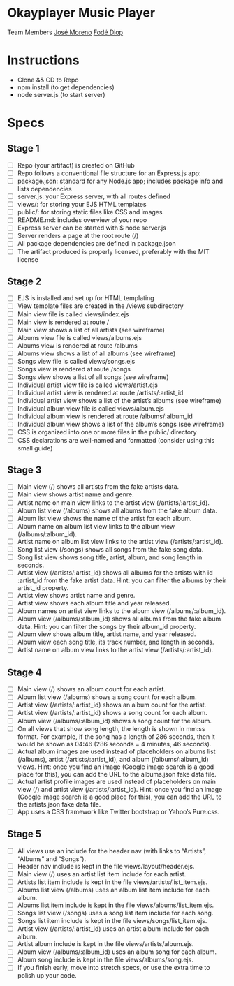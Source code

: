 # Okayplayer Music Player

Team Members
[José Moreno]()
[Fodé Diop]()

# Instructions
* Clone && CD to Repo
* npm install (to get dependencies)
* node server.js (to start server)

# Specs

## Stage 1

* [ ] Repo (your artifact) is created on GitHub
* [ ] Repo follows a conventional file structure for an Express.js app:
* [ ] package.json: standard for any Node.js app; includes package info and lists dependencies
* [ ] server.js: your Express server, with all routes defined
* [ ] views/: for storing your EJS HTML templates
* [ ] public/: for storing static files like CSS and images
* [ ] README.md: includes overview of your repo
* [ ] Express server can be started with $ node server.js
* [ ] Server renders a page at the root route (/)
* [ ] All package dependencies are defined in package.json
* [ ] The artifact produced is properly licensed, preferably with the MIT license

## Stage 2

* [ ] EJS is installed and set up for HTML templating
* [ ] View template files are created in the /views subdirectory
* [ ] Main view file is called views/index.ejs
* [ ] Main view is rendered at route /
* [ ] Main view shows a list of all artists (see wireframe)
* [ ] Albums view file is called views/albums.ejs
* [ ] Albums view is rendered at route /albums
* [ ] Albums view shows a list of all albums (see wireframe)
* [ ] Songs view file is called views/songs.ejs
* [ ] Songs view is rendered at route /songs
* [ ] Songs view shows a list of all songs (see wireframe)
* [ ] Individual artist view file is called views/artist.ejs
* [ ] Individual artist view is rendered at route /artists/:artist_id
* [ ] Individual artist view shows a list of the artist’s albums (see wireframe)
* [ ] Individual album view file is called views/album.ejs
* [ ] Individual album view is rendered at route /albums/:album_id
* [ ] Individual album view shows a list of the album’s songs (see wireframe)
* [ ] CSS is organized into one or more files in the public/ directory
* [ ] CSS declarations are well-named and formatted (consider using this small guide)

## Stage 3

* [ ] Main view (/) shows all artists from the fake artists data.
* [ ] Main view shows artist name and genre.
* [ ] Artist name on main view links to the artist view (/artists/:artist_id).
* [ ] Album list view (/albums) shows all albums from the fake album data.
* [ ] Album list view shows the name of the artist for each album.
* [ ] Album name on album list view links to the album view (/albums/:album_id).
* [ ] Artist name on album list view links to the artist view (/artists/:artist_id).
* [ ] Song list view (/songs) shows all songs from the fake song data.
* [ ] Song list view shows song title, artist, album, and song length in seconds.
* [ ] Artist view (/artists/:artist_id) shows all albums for the artists with id :artist_id from the fake artist data. Hint: you can filter the albums by their artist_id property.
* [ ] Artist view shows artist name and genre.
* [ ] Artist view shows each album title and year released.
* [ ] Album names on artist view links to the album view (/albums/:album_id).
* [ ] Album view (/albums/:album_id) shows all albums from the fake album data. Hint: you can filter the songs by their album_id property.
* [ ] Album view shows album title, artist name, and year released.
* [ ] Album view each song title, its track number, and length in seconds.
* [ ] Artist name on album view links to the artist view (/artists/:artist_id).

## Stage 4

* [ ] Main view (/) shows an album count for each artist.
* [ ] Album list view (/albums) shows a song count for each album.
* [ ] Artist view (/artists/:artist_id) shows an album count for the artist.
* [ ] Artist view (/artists/:artist_id) shows a song count for each album.
* [ ] Album view (/albums/:album_id) shows a song count for the album.
* [ ] On all views that show song length, the length is shown in mm:ss format. For example, if the song has a length of 286 seconds, then it would be shown as 04:46 (286 seconds = 4 minutes, 46 seconds).
* [ ] Actual album images are used instead of placeholders on albums list (/albums), artist (/artists/:artist_id), and album (/albums/:album_id) views. Hint: once you find an image (Google image search is a good place for this), you can add the URL to the albums.json fake data file.
* [ ] Actual artist profile images are used instead of placeholders on main view (/) and artist view (/artists/:artist_id). Hint: once you find an image (Google image search is a good place for this), you can add the URL to the artists.json fake data file.
* [ ] App uses a CSS framework like Twitter bootstrap or Yahoo’s Pure.css.

## Stage 5

* [ ] All views use an include for the header nav (with links to “Artists”, “Albums” and “Songs”).
* [ ] Header nav include is kept in the file views/layout/header.ejs.
* [ ] Main view (/) uses an artist list item include for each artist.
* [ ] Artists list item include is kept in the file views/artists/list_item.ejs.
* [ ] Albums list view (/albums) uses an album list item include for each album.
* [ ] Albums list item include is kept in the file views/albums/list_item.ejs.
* [ ] Songs list view (/songs) uses a song list item include for each song.
* [ ] Songs list item include is kept in the file views/songs/list_item.ejs.
* [ ] Artist view (/artists/:artist_id) uses an artist album include for each album.
* [ ] Artist album include is kept in the file views/artists/album.ejs.
* [ ] Album view (/albums/:album_id) uses an album song for each album.
* [ ] Album song include is kept in the file views/albums/song.ejs.
* [ ] If you finish early, move into stretch specs, or use the extra time to polish up your code.
